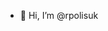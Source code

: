 - 👋 Hi, I’m @rpolisuk

<!---
rpolisuk/rpolisuk is a ✨ special ✨ repository because its `README.md` (this file) appears on your GitHub profile.
You can click the Preview link to take a look at your changes.
--->
